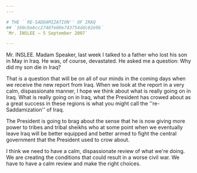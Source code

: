 ```yaml
---
---

# THE ``RE-SADDAMIZATION'' OF IRAQ
## `160cbebcc2748fe00e743754ddc82e9b`
`Mr. INSLEE — 5 September 2007`

---
```



Mr. INSLEE. Madam Speaker, last week I talked to a father who lost 
his son in May in Iraq. He was, of course, devastated. He asked me a 
question: Why did my son die in Iraq?

That is a question that will be on all of our minds in the coming 
days when we receive the new report from Iraq. When we look at the 
report in a very calm, dispassionate manner, I hope we think about what 
is really going on in Iraq. What is really going on in Iraq, what the 
President has crowed about as a great success in these regions is what 
you might call the ''re-Saddamization'' of Iraq.

The President is going to brag about the sense that he is now giving 
more power to tribes and tribal sheikhs who at some point when we 
eventually leave Iraq will be better equipped and better armed to fight 
the central government that the President used to crow about.

I think we need to have a calm, dispassionate review of what we're 
doing. We are creating the conditions that could result in a worse 
civil war. We have to have a calm review and make the right choices.
